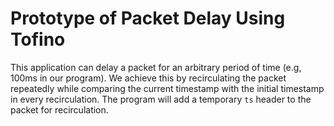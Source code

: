# Prototype of Packet Delay Using Tofino

This application can delay a packet for an arbitrary period of time (e.g, 100ms in our program). We achieve this by recirculating the packet repeatedly while comparing the current timestamp with the initial timestamp in every recirculation. The program will add a temporary `ts` header to the packet for recirculation.